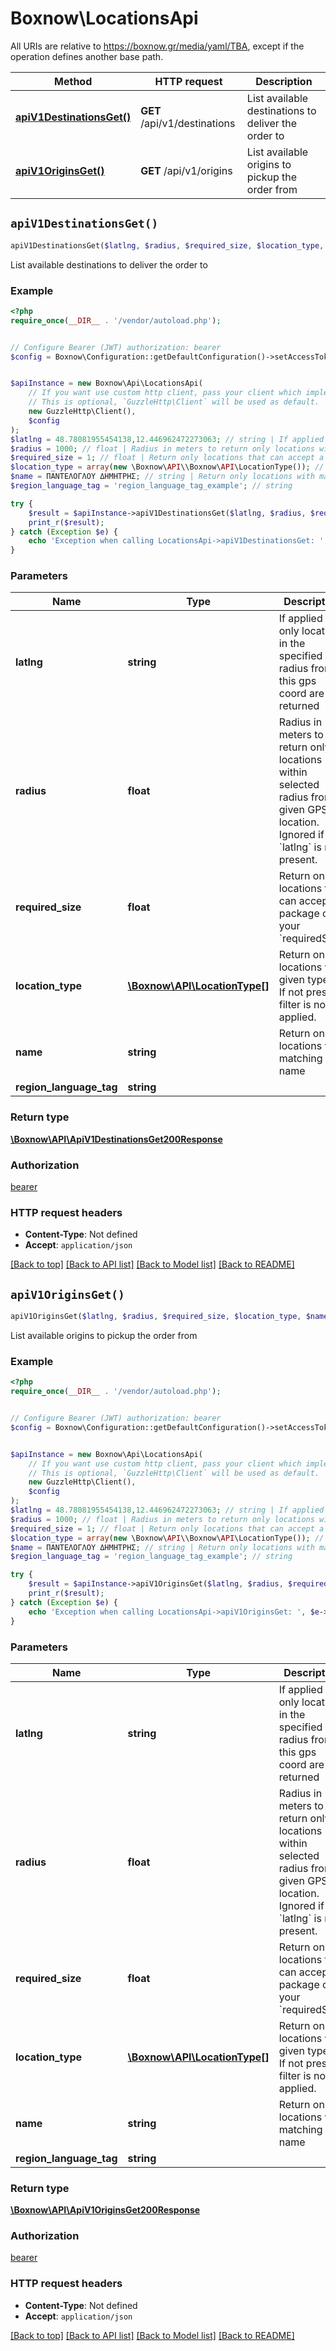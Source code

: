 # Boxnow\LocationsApi

All URIs are relative to https://boxnow.gr/media/yaml/TBA, except if the operation defines another base path.

| Method | HTTP request | Description |
| ------------- | ------------- | ------------- |
| [**apiV1DestinationsGet()**](LocationsApi.md#apiV1DestinationsGet) | **GET** /api/v1/destinations | List available destinations to deliver the order to |
| [**apiV1OriginsGet()**](LocationsApi.md#apiV1OriginsGet) | **GET** /api/v1/origins | List available origins to pickup the order from |


## `apiV1DestinationsGet()`

```php
apiV1DestinationsGet($latlng, $radius, $required_size, $location_type, $name, $region_language_tag): \Boxnow\API\ApiV1DestinationsGet200Response
```

List available destinations to deliver the order to

### Example

```php
<?php
require_once(__DIR__ . '/vendor/autoload.php');


// Configure Bearer (JWT) authorization: bearer
$config = Boxnow\Configuration::getDefaultConfiguration()->setAccessToken('YOUR_ACCESS_TOKEN');


$apiInstance = new Boxnow\Api\LocationsApi(
    // If you want use custom http client, pass your client which implements `GuzzleHttp\ClientInterface`.
    // This is optional, `GuzzleHttp\Client` will be used as default.
    new GuzzleHttp\Client(),
    $config
);
$latlng = 48.78081955454138,12.446962472273063; // string | If applied only locations in the specified radius from this gps coord are returned
$radius = 1000; // float | Radius in meters to return only locations within selected radius from given GPS location. Ignored if `latlng` is not present.
$required_size = 1; // float | Return only locations that can accept a package of your `requiredSize`
$location_type = array(new \Boxnow\API\\Boxnow\API\LocationType()); // \Boxnow\API\LocationType[] | Return only locations with given types. If not present, filter is not applied.
$name = ΠΑΝΤΕΛΟΓΛΟΥ ΔΗΜΗΤΡΗΣ; // string | Return only locations with matching name
$region_language_tag = 'region_language_tag_example'; // string

try {
    $result = $apiInstance->apiV1DestinationsGet($latlng, $radius, $required_size, $location_type, $name, $region_language_tag);
    print_r($result);
} catch (Exception $e) {
    echo 'Exception when calling LocationsApi->apiV1DestinationsGet: ', $e->getMessage(), PHP_EOL;
}
```

### Parameters

| Name | Type | Description  | Notes |
| ------------- | ------------- | ------------- | ------------- |
| **latlng** | **string**| If applied only locations in the specified radius from this gps coord are returned | [optional] |
| **radius** | **float**| Radius in meters to return only locations within selected radius from given GPS location. Ignored if &#x60;latlng&#x60; is not present. | [optional] [default to 25000] |
| **required_size** | **float**| Return only locations that can accept a package of your &#x60;requiredSize&#x60; | [optional] |
| **location_type** | [**\Boxnow\API\LocationType[]**](../Model/\Boxnow\API\LocationType.md)| Return only locations with given types. If not present, filter is not applied. | [optional] |
| **name** | **string**| Return only locations with matching name | [optional] |
| **region_language_tag** | **string**|  | [optional] |

### Return type

[**\Boxnow\API\ApiV1DestinationsGet200Response**](../Model/ApiV1DestinationsGet200Response.md)

### Authorization

[bearer](../../README.md#bearer)

### HTTP request headers

- **Content-Type**: Not defined
- **Accept**: `application/json`

[[Back to top]](#) [[Back to API list]](../../README.md#endpoints)
[[Back to Model list]](../../README.md#models)
[[Back to README]](../../README.md)

## `apiV1OriginsGet()`

```php
apiV1OriginsGet($latlng, $radius, $required_size, $location_type, $name, $region_language_tag): \Boxnow\API\ApiV1OriginsGet200Response
```

List available origins to pickup the order from

### Example

```php
<?php
require_once(__DIR__ . '/vendor/autoload.php');


// Configure Bearer (JWT) authorization: bearer
$config = Boxnow\Configuration::getDefaultConfiguration()->setAccessToken('YOUR_ACCESS_TOKEN');


$apiInstance = new Boxnow\Api\LocationsApi(
    // If you want use custom http client, pass your client which implements `GuzzleHttp\ClientInterface`.
    // This is optional, `GuzzleHttp\Client` will be used as default.
    new GuzzleHttp\Client(),
    $config
);
$latlng = 48.78081955454138,12.446962472273063; // string | If applied only locations in the specified radius from this gps coord are returned
$radius = 1000; // float | Radius in meters to return only locations within selected radius from given GPS location. Ignored if `latlng` is not present.
$required_size = 1; // float | Return only locations that can accept a package of your `requiredSize`
$location_type = array(new \Boxnow\API\\Boxnow\API\LocationType()); // \Boxnow\API\LocationType[] | Return only locations with given types. If not present, filter is not applied.
$name = ΠΑΝΤΕΛΟΓΛΟΥ ΔΗΜΗΤΡΗΣ; // string | Return only locations with matching name
$region_language_tag = 'region_language_tag_example'; // string

try {
    $result = $apiInstance->apiV1OriginsGet($latlng, $radius, $required_size, $location_type, $name, $region_language_tag);
    print_r($result);
} catch (Exception $e) {
    echo 'Exception when calling LocationsApi->apiV1OriginsGet: ', $e->getMessage(), PHP_EOL;
}
```

### Parameters

| Name | Type | Description  | Notes |
| ------------- | ------------- | ------------- | ------------- |
| **latlng** | **string**| If applied only locations in the specified radius from this gps coord are returned | [optional] |
| **radius** | **float**| Radius in meters to return only locations within selected radius from given GPS location. Ignored if &#x60;latlng&#x60; is not present. | [optional] [default to 25000] |
| **required_size** | **float**| Return only locations that can accept a package of your &#x60;requiredSize&#x60; | [optional] |
| **location_type** | [**\Boxnow\API\LocationType[]**](../Model/\Boxnow\API\LocationType.md)| Return only locations with given types. If not present, filter is not applied. | [optional] |
| **name** | **string**| Return only locations with matching name | [optional] |
| **region_language_tag** | **string**|  | [optional] |

### Return type

[**\Boxnow\API\ApiV1OriginsGet200Response**](../Model/ApiV1OriginsGet200Response.md)

### Authorization

[bearer](../../README.md#bearer)

### HTTP request headers

- **Content-Type**: Not defined
- **Accept**: `application/json`

[[Back to top]](#) [[Back to API list]](../../README.md#endpoints)
[[Back to Model list]](../../README.md#models)
[[Back to README]](../../README.md)
